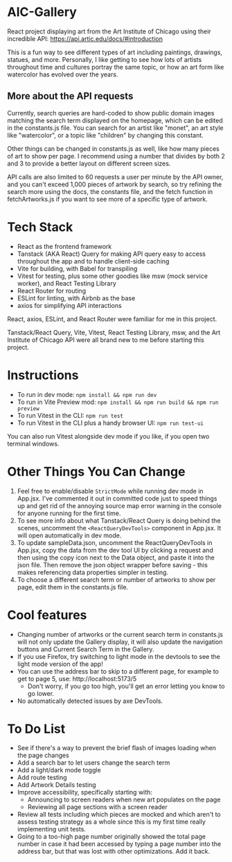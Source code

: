 # AIC-Gallery

React project displaying art from the Art Institute of Chicago using their incredible API: https://api.artic.edu/docs/#introduction

This is a fun way to see different types of art including paintings, drawings, statues, and more. Personally, I like getting to see how lots of artists throughout time and cultures portray the same topic, or how an art form like watercolor has evolved over the years.

## More about the API requests

Currently, search queries are hard-coded to show public domain images matching the search term displayed on the homepage, which can be edited in the constants.js file. You can search for an artist like "monet", an art style like "watercolor", or a topic like "children" by changing this constant.

Other things can be changed in constants.js as well, like how many pieces of art to show per page. I recommend using a number that divides by both 2 and 3 to provide a better layout on different screen sizes.

API calls are also limited to 60 requests a user per minute by the API owner, and you can't exceed 1,000 pieces of artwork by search, so try refining the search more using the docs, the constants file, and the fetch function in fetchArtworks.js if you want to see more of a specific type of artwork.

# Tech Stack

- React as the frontend framework
- Tanstack (AKA React) Query for making API query easy to access throughout the app and to handle client-side caching
- Vite for building, with Babel for transpiling
- Vitest for testing, plus some other goodies like msw (mock service worker), and React Testing Library
- React Router for routing
- ESLint for linting, with Airbnb as the base
- axios for simplifying API interactions

React, axios, ESLint, and React Router were familiar for me in this project.

Tanstack/React Query, Vite, Vitest, React Testing Library, msw, and the Art Institute of Chicago API were all brand new to me before starting this project.

# Instructions

- To run in dev mode: `npm install && npm run dev`
- To run in Vite Preview mod: `npm install && npm run build && npm run preview`
- To run Vitest in the CLI: `npm run test`
- To run Vitest in the CLI plus a handy browser UI: `npm run test-ui`

You can also run Vitest alongside dev mode if you like, if you open two terminal windows.

# Other Things You Can Change

1. Feel free to enable/disable `StrictMode` while running dev mode in App.jsx. I've commented it out in committed code just to speed things up and get rid of the annoying source map error warning in the console for anyone running for the first time.
2. To see more info about what Tanstack/React Query is doing behind the scenes, uncomment the `<ReactQueryDevTools>` component in App.jsx. It will open automatically in dev mode.
3. To update sampleData.json, uncomment the ReactQueryDevTools in App.jsx, copy the data from the dev tool UI by clicking a request and then using the copy icon next to the Data object, and paste it into the json file. Then remove the json object wrapper before saving - this makes referencing data properties simpler in testing.
4. To choose a different search term or number of artworks to show per page, edit them in the constants.js file.

# Cool features

- Changing number of artworks or the current search term in constants.js will not only update the Gallery display, it will also update the navigation buttons and Current Search Term in the Gallery.
- If you use Firefox, try switching to light mode in the devtools to see the light mode version of the app!
- You can use the address bar to skip to a different page, for example to get to page 5, use: http://localhost:5173/5
  - Don't worry, if you go too high, you'll get an error letting you know to go lower.
- No automatically detected issues by axe DevTools.

# To Do List

- See if there's a way to prevent the brief flash of images loading when the page changes
- Add a search bar to let users change the search term
- Add a light/dark mode toggle
- Add route testing
- Add Artwork Details testing
- Improve accessibility, specifically starting with:
  - Announcing to screen readers when new art populates on the page
  - Reviewing all page sections with a screen reader
- Review all tests including which pieces are mocked and which aren't to assess testing strategy as a whole since this is my first time really implementing unit tests.
- Going to a too-high page number originally showed the total page number in case it had been accessed by typing a page number into the address bar, but that was lost with other optimizations. Add it back.

